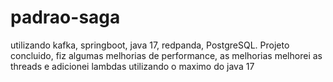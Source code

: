 # padrao-saga

utilizando kafka, springboot, java 17, redpanda, PostgreSQL.
Projeto concluido, fiz algumas melhorias de performance, as melhorias melhorei as threads e adicionei lambdas utilizando o maximo do java 17

